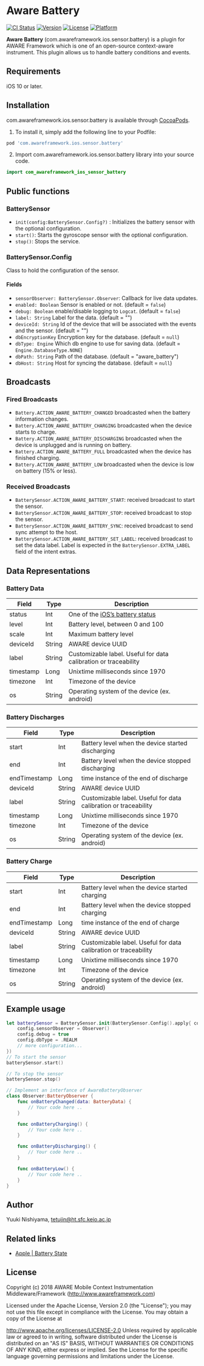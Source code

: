 # Aware Battery

[![CI Status](http://img.shields.io/travis/awareframework/com.awareframework.ios.sensor.battery.svg?style=flat)](https://travis-ci.org/awareframework/com.awareframework.ios.sensor.battery)
[![Version](https://img.shields.io/cocoapods/v/com.awareframework.ios.sensor.battery.svg?style=flat)](http://cocoapods.org/pods/com.awareframework.ios.sensor.battery)
[![License](https://img.shields.io/cocoapods/l/com.awareframework.ios.sensor.battery.svg?style=flat)](http://cocoapods.org/pods/com.awareframework.ios.sensor.battery)
[![Platform](https://img.shields.io/cocoapods/p/com.awareframework.ios.sensor.battery.svg?style=flat)](http://cocoapods.org/pods/com.awareframework.ios.sensor.battery)

**Aware Battery** (com.awareframework.ios.sensor.battery) is a plugin for AWARE Framework which is one of an open-source context-aware instrument. This plugin allows us to handle battery conditions and events.

## Requirements
iOS 10 or later.

## Installation

com.awareframework.ios.sensor.battery is available through [CocoaPods](http://cocoapods.org). 

1. To install it, simply add the following line to your Podfile:

```ruby
pod 'com.awareframework.ios.sensor.battery'
```

2. Import com.awareframework.ios.sensor.battery library into your source code.
```swift
import com_awareframework_ios_sensor_battery
```

## Public functions

### BatterySensor

* `init(config:BatterySensor.Config?)` : Initializes the battery sensor with the optional configuration.
* `start()`: Starts the gyroscope sensor with the optional configuration.
* `stop()`: Stops the service.


### BatterySensor.Config

Class to hold the configuration of the sensor.

#### Fields

+ `sensorObserver: BatterySensor.Observer`: Callback for live data updates.
+ `enabled: Boolean` Sensor is enabled or not. (default = `false`)
+ `debug: Boolean` enable/disable logging to `Logcat`. (default = `false`)
+ `label: String` Label for the data. (default = "")
+ `deviceId: String` Id of the device that will be associated with the events and the sensor. (default = "")
+ `dbEncryptionKey` Encryption key for the database. (default = `null`)
+ `dbType: Engine` Which db engine to use for saving data. (default = `Engine.DatabaseType.NONE`)
+ `dbPath: String` Path of the database. (default = "aware_battery")
+ `dbHost: String` Host for syncing the database. (default = `null`)

## Broadcasts

### Fired Broadcasts

+ `Battery.ACTION_AWARE_BATTERY_CHANGED` broadcasted when the battery information changes.
+ `Battery.ACTION_AWARE_BATTERY_CHARGING` broadcasted when the device starts to charge.
+ `Battery.ACTION_AWARE_BATTERY_DISCHARGING` broadcasted when the device is unplugged and is running on battery.
+ `Battery.ACTION_AWARE_BATTERY_FULL` broadcasted when the device has finished charging.
+ `Battery.ACTION_AWARE_BATTERY_LOW` broadcasted when the device is low on battery (15% or less).

### Received Broadcasts

+ `BatterySensor.ACTION_AWARE_BATTERY_START`: received broadcast to start the sensor.
+ `BatterySensor.ACTION_AWARE_BATTERY_STOP`: received broadcast to stop the sensor.
+ `BatterySensor.ACTION_AWARE_BATTERY_SYNC`: received broadcast to send sync attempt to the host.
+ `BatterySensor.ACTION_AWARE_BATTERY_SET_LABEL`: received broadcast to set the data label. Label is expected in the `BatterySensor.EXTRA_LABEL` field of the intent extras.

## Data Representations


### Battery Data

| Field       | Type   | Description                                                                     |
| ----------- | ------ | ------------------------------------------------------------------------------- |
| status      | Int    | One of the [iOS’s battery status](https://developer.apple.com/documentation/uikit/uidevice/batterystate) |
| level       | Int    | Battery level, between 0 and 100                                              |
| scale       | Int    | Maximum battery level                                                           |
| deviceId    | String | AWARE device UUID                                                               |
| label       | String | Customizable label. Useful for data calibration or traceability                 |
| timestamp   | Long   | Unixtime milliseconds since 1970                                                |
| timezone    | Int    | Timezone  of the device                                          |
| os          | String | Operating system of the device (ex. android)                                    |

### Battery Discharges

| Field        | Type   | Description                                                     |
| ------------ | ------ | --------------------------------------------------------------- |
| start        | Int    | Battery level when the device started discharging               |
| end          | Int    | Battery level when the device stopped discharging               |
| endTimestamp | Long   | time instance of the end of discharge                           |
| deviceId     | String | AWARE device UUID                                               |
| label        | String | Customizable label. Useful for data calibration or traceability |
| timestamp    | Long   | Unixtime milliseconds since 1970                                |
| timezone     | Int    | Timezone of the device                          |
| os           | String | Operating system of the device (ex. android)                    |

### Battery Charge

| Field        | Type   | Description                                                     |
| ------------ | ------ | --------------------------------------------------------------- |
| start        | Int    | Battery level when the device started charging                  |
| end          | Int    | Battery level when the device stopped charging                  |
| endTimestamp | Long   | time instance of the end of charge                              |
| deviceId     | String | AWARE device UUID                                               |
| label        | String | Customizable label. Useful for data calibration or traceability |
| timestamp    | Long   | Unixtime milliseconds since 1970                                |
| timezone     | Int    | Timezone  of the device                          |
| os           | String | Operating system of the device (ex. android)                   


## Example usage

```swift
let batterySensor = BatterySensor.init(BatterySensor.Config().apply{ config in
    config.sensorObserver = Observer()
    config.debug = true
    config.dbType = .REALM
    // more configuration...
})
// To start the sensor
batterySensor.start()

// To stop the sensor
batterySensor.stop()
```

```swift
// Implement an interfance of AwareBatteryObserver
class Observer:BatteryObserver {
    func onBatteryChanged(data: BatteryData) {
        // Your code here ..
    }

    func onBatteryCharging() {
        // Your code here ..
    }

    func onBatteryDischarging() {
        // Your code here ..
    }

    func onBatteryLow() {
        // Your code here ..
    }
}
```

## Author

Yuuki Nishiyama, tetujin@ht.sfc.keio.ac.jp

## Related links
* [ Apple | Battery State ](https://developer.apple.com/documentation/uikit/uidevice/batterystate)

## License
Copyright (c) 2018 AWARE Mobile Context Instrumentation Middleware/Framework (http://www.awareframework.com)

Licensed under the Apache License, Version 2.0 (the "License"); you may not use this file except in compliance with the License. You may obtain a copy of the License at

http://www.apache.org/licenses/LICENSE-2.0 Unless required by applicable law or agreed to in writing, software distributed under the License is distributed on an "AS IS" BASIS, WITHOUT WARRANTIES OR CONDITIONS OF ANY KIND, either express or implied. See the License for the specific language governing permissions and limitations under the License.

